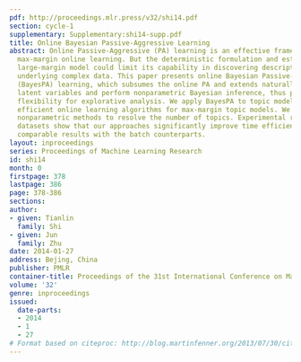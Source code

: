 ```yaml
---
pdf: http://proceedings.mlr.press/v32/shi14.pdf
section: cycle-1
supplementary: Supplementary:shi14-supp.pdf
title: Online Bayesian Passive-Aggressive Learning
abstract: Online Passive-Aggressive (PA) learning is an effective framework for performing
  max-margin online learning. But the deterministic formulation and estimated single
  large-margin model could limit its capability in discovering descriptive structures
  underlying complex data. This paper presents online Bayesian Passive-Aggressive
  (BayesPA) learning, which subsumes the online PA and extends naturally to incorporate
  latent variables and perform nonparametric Bayesian inference, thus providing great
  flexibility for explorative analysis. We apply BayesPA to topic modeling and derive
  efficient online learning algorithms for max-margin topic models. We further develop
  nonparametric methods to resolve the number of topics. Experimental results on real
  datasets show that our approaches significantly improve time efficiency while maintaining
  comparable results with the batch counterparts.
layout: inproceedings
series: Proceedings of Machine Learning Research
id: shi14
month: 0
firstpage: 378
lastpage: 386
page: 378-386
sections: 
author:
- given: Tianlin
  family: Shi
- given: Jun
  family: Zhu
date: 2014-01-27
address: Bejing, China
publisher: PMLR
container-title: Proceedings of the 31st International Conference on Machine Learning
volume: '32'
genre: inproceedings
issued:
  date-parts:
  - 2014
  - 1
  - 27
# Format based on citeproc: http://blog.martinfenner.org/2013/07/30/citeproc-yaml-for-bibliographies/
---
```

